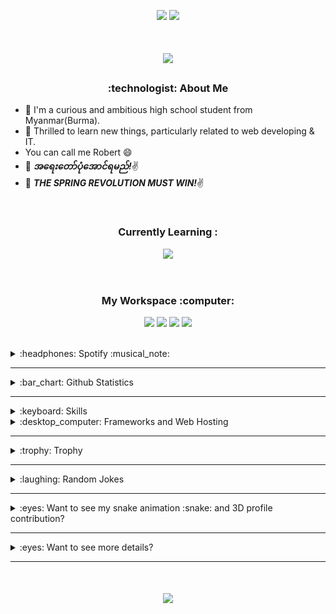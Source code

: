 <p align='center'><img src="https://hits.seeyoufarm.com/api/count/incr/badge.svg?url=https%3A%2F%2Fgithub.com%2FNyanKaungSet1212%2Fhit-counter"> <a href="https://wakatime.com/@NyanKaungSet"><img src="https://wakatime.com/badge/user/bc330e1d-04b3-4516-bfb4-2b28f0dabda9.svg"></a>
</p>

<h1 align="center">
  <a href="https://git.io/typing-svg">
    <img src="https://readme-typing-svg.herokuapp.com?font=VT323&size=50&color=36BCF7FF&center=true&vCenter=true&width=900&height=100&lines=Hello+World!;I'm+Nyan+Kaung+Set;+A+person+who+love+to+eat,+sleep+and+code+:)">
  </a>
</h1>

<h3 align="center">:technologist: About Me</h3>

- :round_pushpin: I'm a curious and ambitious high school student from Myanmar(Burma).
- :book: Thrilled to learn new things, particularly related to web developing & IT.
- You can call me Robert :smile:
- :muscle: ***အရေးတော်ပုံအောင်ရမည်!***:v:
- :muscle: ***THE SPRING REVOLUTION MUST WIN!***:v:

<br>

 <h3 align='center'>Currently Learning :</h3>
<p align='center'> <img src="https://img.shields.io/badge/JavaScript-323330?style=for-the-badge&logo=javascript&logoColor=F7DF1E"> 
<!--Nothing, too busy to learn :cry:<br><!--img src=""--></p>
<br>

<h3 align='center'>My Workspace :computer:</h3>
<p align='center'><img src="https://img.shields.io/badge/Windows_10-0078D6?style=for-the-badge&logo=windows&logoColor=white"> <img src="https://img.shields.io/badge/hp%20laptop-0096D6?style=for-the-badge&logo=hp&logoColor=white"> <img src="https://img.shields.io/badge/Intel%20Core_i5-0071C5?style=for-the-badge&logo=intel&logoColor=white"> <img src="https://img.shields.io/badge/Visual_Studio_Code-0078D4?style=for-the-badge&logo=visual%20studio%20code&logoColor=white"></p>

<br>

<details>
  <summary>:headphones: Spotify :musical_note:</summary><br>
    <div align="center">
    <a href="https://github.com/kittinan/spotify-github-profile"><img src="https://spotify-github-profile.vercel.app/api/view?uid=31nigmsyo6po7zicxftghlmn7nba&cover_image=true&theme=default"></a>
    </div>
</details>
<hr>

<details>
  <summary>:bar_chart: Github Statistics</summary><br>
  <p align=center>
    <!img src="https://github-profile-summary-cards.vercel.app/api/cards/profile-details?username=NyanKaungSet&theme=vue"><br>
    <img src="https://github-readme-stats.vercel.app/api/top-langs/?username=NyanKaungSet&layout=compact&theme=highcontrast"><br>
    <b>*Note:</b><i> Top languages is just a metric of the languages and doesn't reflect experience or skill level.</i><br><br>
    <img src="https://github-readme-stats.vercel.app/api?username=NyanKaungSet&show_icons=true&count_private=true&theme=highcontrast">
    <img src="https://github-readme-streak-stats.herokuapp.com/?user=NyanKaungSet&theme=highcontrast"><br>
</details>
<hr>

<details>
  <summary>:keyboard: Skills</summary><br>
  <p align='center'>
   <img src="https://img.shields.io/badge/html5-E34F26?style=for-the-badge&logo=html5&logoColor=white"> <img src="https://img.shields.io/badge/css3-1572B6?style=for-the-badge&logo=css3&logoColor=white"> <img src="https://img.shields.io/badge/JavaScript-323330?style=for-the-badge&logo=javascript&logoColor=F7DF1E"> <img src="https://img.shields.io/badge/markdown-000000?style=for-the-badge&logo=markdown&logoColor=white"></p>
</details>

<details>
  <summary>:desktop_computer: Frameworks and Web Hosting</summary><br>
  <p align='center'>
   <img src="https://img.shields.io/badge/Bootstrap-563D7C?style=for-the-badge&logo=bootstrap&logoColor=white"> <!--img src="https://img.shields.io/badge/jQuery-0769AD?style=for-the-badge&logo=jquery&logoColor=white"--> <img src="https://img.shields.io/badge/Netlify-00C7B7?style=for-the-badge&logo=netlify&logoColor=white"> <img src="https://img.shields.io/badge/GitHub%20Pages-222222?style=for-the-badge&logo=GitHub%20Pages&logoColor=white"></p>
</details>
<hr>

<details>
  <summary>:trophy: Trophy</summary><br>
  <p align='center'>
    <img src="https://github-profile-trophy.vercel.app/?username=NyanKaungSet">
  </p>
</details>
<hr>

<!--details>
  <summary>:iphone: Contact Me</summary><br>
  <p align='center'>
    <strong>Currently Not Available ☹️ </strong>
  </p>
</details>
<hr-->

<details>
  <summary>:laughing: Random Jokes</summary><br>
  <p align='center'>
    <img src="https://readme-jokes.vercel.app/api">
  </p>
</details>
<hr>

<details>
  <summary>:eyes: Want to see my snake animation :snake: and 3D profile contribution?</summary><br>
  <p align=center>
    <img alt="github contribution snake animation" src="https://github.com/NyanKaungSet/NyanKaungSet/blob/output/github-contribution-grid-snake.svg">
    <img src="./profile-3d-contrib/profile-green-animate.svg">
</p>
</details>
<hr>

<details>
  <summary>:eyes: Want to see more details?</summary><br>
  <p align='center'>
    <img src="https://github.com/NyanKaungSet/Github-Workflow/blob/master/assets/img/github-metric.svg">
  </p>
</details>
<hr>




<h1 align="center">
  <a href="https://git.io/typing-svg">
    <img src="https://readme-typing-svg.herokuapp.com?font=VT323&size=50&color=FFFFFF&background=363636&center=true&vCenter=true&width=800&height=80&lines=Thanks+For+Visiting!">
  </a>
</h1>
